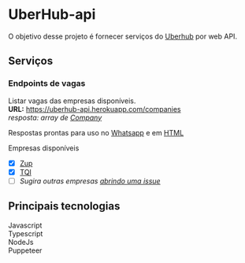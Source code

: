 # UberHub-api

O objetivo desse projeto é fornecer serviços do [Uberhub](http://www.uberhub.com.br/) por web API.

## Serviços
### Endpoints de vagas

Listar vagas das empresas disponíveis.  
**URL:** https://uberhub-api.herokuapp.com/companies  
_resposta: array de [Company](https://github.com/JonRC/uberhub-api/blob/7cdf539a542ecbd38fdf0052afe503887eda28f2/src/Entities/Company.ts)_

Respostas prontas para uso no [Whatsapp](https://uberhub-api.herokuapp.com/companies?format=whatsapp)
e em [HTML](https://uberhub-api.herokuapp.com/companies?format=html)

Empresas disponíveis
- [x] [Zup](https://boards.greenhouse.io/zupinnovation)
- [x] [TQI](https://vagas.tqi.com.br)
- [ ] _Sugira outras empresas [abrindo uma issue](https://github.com/JonRC/uberhub-api/issues/new)_

## Principais tecnologias

Javascript  
Typescript  
NodeJs  
Puppeteer
